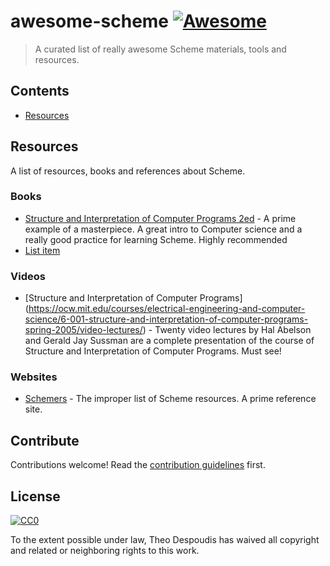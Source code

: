 # awesome-scheme [![Awesome](https://cdn.rawgit.com/sindresorhus/awesome/d7305f38d29fed78fa85652e3a63e154dd8e8829/media/badge.svg)](https://github.com/sindresorhus/awesome)

> A curated list of really awesome Scheme materials, tools and resources.


## Contents

- [Resources](#resources)


## Resources

A list of resources, books and references about Scheme.

### Books

- [Structure and Interpretation of Computer Programs 2ed](https://mitpress.mit.edu/sites/default/files/6515.pdf) - A prime example of a masterpiece. A great intro to Computer science and a really good practice for learning Scheme. Highly recommended
- [List item](http://example.com)

### Videos

- [Structure and Interpretation of Computer Programs] (https://ocw.mit.edu/courses/electrical-engineering-and-computer-science/6-001-structure-and-interpretation-of-computer-programs-spring-2005/video-lectures/) - Twenty video lectures by Hal Abelson and Gerald Jay Sussman are a complete presentation of the course of Structure and Interpretation of Computer Programs. Must see!

### Websites
- [Schemers](http://www.schemers.org/) - The improper list of Scheme resources. A prime reference site.
## Contribute

Contributions welcome! Read the [contribution guidelines](contributing.md) first.


## License

[![CC0](http://mirrors.creativecommons.org/presskit/buttons/88x31/svg/cc-zero.svg)](http://creativecommons.org/publicdomain/zero/1.0)

To the extent possible under law, Theo Despoudis has waived all copyright and
related or neighboring rights to this work.
